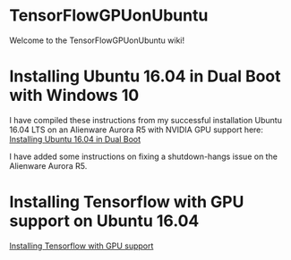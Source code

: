 # TensorFlowGPUonUbuntu
Welcome to the TensorFlowGPUonUbuntu wiki!

# Installing Ubuntu 16.04 in Dual Boot with Windows 10
I have compiled these instructions from my successful installation  Ubuntu 16.04 LTS on an Alienware Aurora R5 with NVIDIA GPU support here:
[Installing Ubuntu 16.04 in Dual Boot](https://github.com/rdjondo/TensorFlowGPUonUbuntu/wiki/Installing-Ubuntu-16.04-LTS-in-Dual-Boot-with-NVIDIA-GPU-support)

I have added some instructions on fixing a shutdown-hangs issue on the  Alienware Aurora R5.

# Installing Tensorflow with GPU support on Ubuntu 16.04
[Installing Tensorflow with GPU support](https://github.com/rdjondo/TensorFlowGPUonUbuntu/wiki/Installing-Tensorflow-with-GPU-support-on-Ubuntu-16.04)
